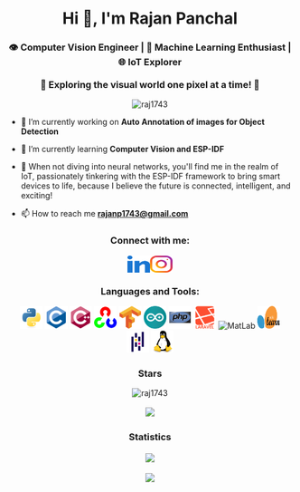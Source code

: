 <h1 align="center">Hi 👋, I'm Rajan Panchal</h1>
<h3 align="center">👁️ Computer Vision Engineer | 🤖 Machine Learning Enthusiast | 🌐 IoT Explorer<br><br>
🔭 Exploring the visual world one pixel at a time! 📸</h3>

<p align="center"> <img src="https://komarev.com/ghpvc/?username=raj1743&label=Profile%20views&color=0e75b6&style=flat" alt="raj1743" /> </p>

- 🔭 I’m currently working on **Auto Annotation of images for Object Detection**
- 🌱 I’m currently learning **Computer Vision and ESP-IDF**
- 📡 When not diving into neural networks, you'll find me in the realm of IoT, passionately tinkering with the ESP-IDF framework to bring smart devices to life, because I believe the future is connected, intelligent, and exciting!

- 📫 How to reach me **rajanp1743@gmail.com**

<h3 align="center">Connect with me:</h3>
<p align="center">
<a href="https://linkedin.com/in/rajan1743" target="blank"><img align="center" src="https://raw.githubusercontent.com/teamedwardforever/Readme-Generator/71f25dd8b98329b168142a6b782a107b75eab178/svg/Social/linked-in-alt.svg" alt="rajan1743" height="30" width="40" /></a><a href="https://instagram.com/rajan_panchal.1247" target="blank"><img align="center" src="https://raw.githubusercontent.com/teamedwardforever/Readme-Generator/71f25dd8b98329b168142a6b782a107b75eab178/svg/Social/instagram.svg" alt="rajan_panchal.1247" height="30" width="40" /></a></p>




<h3 align="center">Languages and Tools:</h3>
<p align="center">
<img src="https://raw.githubusercontent.com/teamedwardforever/Readme-Generator/71f25dd8b98329b168142a6b782a107b75eab178/svg/Skills/Languages/python-original.svg" alt="Python" width="40" height="40"/>
<img src="https://raw.githubusercontent.com/teamedwardforever/Readme-Generator/71f25dd8b98329b168142a6b782a107b75eab178/svg/Skills/Languages/c-original.svg" alt="C" width="40" height="40"/>
<img src="https://raw.githubusercontent.com/teamedwardforever/Readme-Generator/71f25dd8b98329b168142a6b782a107b75eab178/svg/Skills/Languages/cplusplus-original.svg" alt="CPP" width="40" height="40"/>
<img src="https://raw.githubusercontent.com/teamedwardforever/Readme-Generator/71f25dd8b98329b168142a6b782a107b75eab178/svg/Skills/ML/opencv-icon.svg" alt="Opencv" width="40" height="40"/>
<img src="https://raw.githubusercontent.com/teamedwardforever/Readme-Generator/71f25dd8b98329b168142a6b782a107b75eab178/svg/Skills/ML/tensorflow-icon.svg" alt="Tensorflow" width="40" height="40"/>
<img src="https://raw.githubusercontent.com/teamedwardforever/Readme-Generator/71f25dd8b98329b168142a6b782a107b75eab178/svg/Skills/Other/arduino-1.svg" alt="Arduino" width="40" height="40"/>
<img src="https://raw.githubusercontent.com/teamedwardforever/Readme-Generator/71f25dd8b98329b168142a6b782a107b75eab178/svg/Skills/Languages/php-original.svg" alt="PHP" width="40" height="40"/>
<img src="https://raw.githubusercontent.com/teamedwardforever/Readme-Generator/71f25dd8b98329b168142a6b782a107b75eab178/svg/Skills/Framework/laravel-plain-wordmark.svg" alt="Laravel" width="40" height="40"/>
<img src="https://dl.dropboxusercontent.com/s/6e7hk06wzjp3j52/Matlab_Logo.png" alt="MatLab" width="40" height="40"/>
<img src="https://raw.githubusercontent.com/teamedwardforever/Readme-Generator/71f25dd8b98329b168142a6b782a107b75eab178/svg/Skills/ML/Scikit_learn_logo_small.svg" alt="Scikit" width="40" height="40"/>
<img src="https://raw.githubusercontent.com/teamedwardforever/Readme-Generator/71f25dd8b98329b168142a6b782a107b75eab178/svg/Skills/ML/pandas-original.svg" alt="Pandas" width="40" height="40"/>
<img src="https://raw.githubusercontent.com/teamedwardforever/Readme-Generator/71f25dd8b98329b168142a6b782a107b75eab178/svg/Skills/Other/linux-original.svg" alt="Linux" width="40" height="40"/>
</p>

<h3 align="center">Stars</h3>
<div align="center">
<img height="180em" src="https://github-readme-stats.vercel.app/api/top-langs/?username=raj1743&layout=compact&theme=gotham" alt=raj1743 />
<br></br>
<img src="https://user-images.githubusercontent.com/73097560/115834477-dbab4500-a447-11eb-908a-139a6edaec5c.gif">

</div>
<h3 align="center">Statistics</h3>
<div align="center">
<a href="https://github.com/raj1743">
<img align="center" src="http://github-profile-summary-cards.vercel.app/api/cards/repos-per-language?username=raj1743&theme=algolia" height="180em" />
  <br><br>
<img align="center" src="http://github-profile-summary-cards.vercel.app/api/cards/profile-details?username=raj1743&theme=algolia" height="180em" />
</div>
